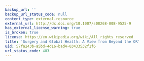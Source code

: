 ```yaml
---
backup_url: ''
backup_url_status_code: null
content_type: external-resource
external_url: http://dx.doi.org/10.1007/s00268-008-9525-9
has_external_license_warning: true
is_broken: true
license: https://en.wikipedia.org/wiki/All_rights_reserved
title: 'Surgery and Global Health: A View from Beyond the OR'
uid: 57fa243b-a5bd-4d16-bad4-03433532f1f6
url_status_code: 403
---
```


